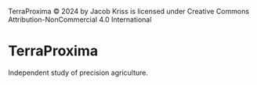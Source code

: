  TerraProxima © 2024 by Jacob Kriss is licensed under Creative Commons Attribution-NonCommercial 4.0 International 
# TerraProxima
Independent study of precision agriculture.
